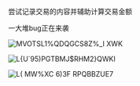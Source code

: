 尝试记录交易的内容并辅助计算交易金额

一大堆bug正在来袭

![MVOTSL1%QDQGCS8Z%_I XWK](https://user-images.githubusercontent.com/102887808/173098510-2cb48ddd-981a-43da-b615-59e9ed425f40.png)

![L{U`95)PGTBMJ$RHM2}QWKI](https://user-images.githubusercontent.com/102887808/173098471-a8c4d589-cbea-4278-8813-eb0c88bf2c75.png)

![L( MW%XC 6)3F RPQBBZUE7](https://user-images.githubusercontent.com/102887808/173172298-729d7305-429e-4d2f-8a61-b94969264c61.png)
